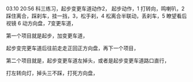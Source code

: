 03.10 20:56
科三练习，起步变更车道动作2，
起步动作，1 打转向，鸣喇叭，2 踩住离合，踩刹车，挂一挡，3，松手刹，4 松离合半联动，丢刹车，5  瞭望看后视镜
6 动方向盘，7变更车道，

第一个项目就是起步，加变更车道，

起步变完更车道后往前走走正回正方向盘，再下一个项目，

第二个项目就是，起步变更车道左掉头，或者是起步变更车道路口直行，

打左转向灯，掉头三不踩，打死方向盘，







